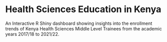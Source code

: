 # Health Sciences Education in Kenya
 An Interactive R Shiny dashboard showing insights into the enrollment trends of Kenya Health Sciences Middle Level Trainees from the academic years 2017/18 to 2021/22.
